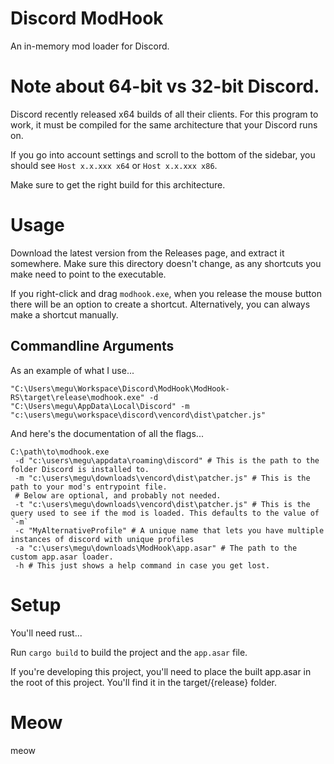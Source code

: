 # Discord ModHook

An in-memory mod loader for Discord.

# Note about 64-bit vs 32-bit Discord.

Discord recently released x64 builds of all their clients.
For this program to work, it must be compiled for the same architecture that your Discord runs on.

If you go into account settings and scroll to the bottom of the sidebar, you should see `Host x.x.xxx x64` or `Host x.x.xxx x86`.

Make sure to get the right build for this architecture.

# Usage

Download the latest version from the Releases page, and extract it somewhere.
Make sure this directory doesn't change, as any shortcuts you make need to point to the executable.

If you right-click and drag `modhook.exe`, when you release the mouse button there will be an option to create a shortcut.
Alternatively, you can always make a shortcut manually.

## Commandline Arguments

As an example of what I use...

```
"C:\Users\megu\Workspace\Discord\ModHook\ModHook-RS\target\release\modhook.exe" -d "C:\Users\megu\AppData\Local\Discord" -m "c:\users\megu\workspace\discord\vencord\dist\patcher.js"
```

And here's the documentation of all the flags...

```
C:\path\to\modhook.exe
 -d "c:\users\megu\appdata\roaming\discord" # This is the path to the folder Discord is installed to.
 -m "c:\users\megu\downloads\vencord\dist\patcher.js" # This is the path to your mod's entrypoint file.
 # Below are optional, and probably not needed.
 -t "c:\users\megu\downloads\vencord\dist\patcher.js" # This is the query used to see if the mod is loaded. This defaults to the value of `-m`
 -c "MyAlternativeProfile" # A unique name that lets you have multiple instances of discord with unique profiles
 -a "c:\users\megu\downloads\ModHook\app.asar" # The path to the custom app.asar loader.
 -h # This just shows a help command in case you get lost.
```

# Setup

You'll need rust...

Run `cargo build` to build the project and the `app.asar` file.

If you're developing this project, you'll need to place the built app.asar in the root of this project.
You'll find it in the target/{release} folder.

# Meow

meow
